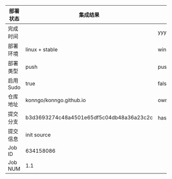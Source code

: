 部署状态 | 集成结果 | 参考值
---|---|---
完成时间 |  | yyyy-mm-dd hh:mm:ss
部署环境 | linux + stable | window | linux + stable
部署类型 | push | push | pull_request | api | cron
启用Sudo | true | false | true
仓库地址 | konngo/konngo.github.io | owner_name/repo_name
提交分支 | b3d3693274c48a4501e65df5c04db48a36a23c2c | hash 16位
提交信息 | init source |
Job ID   | 634158086 |
Job NUM  | 1.1 |
